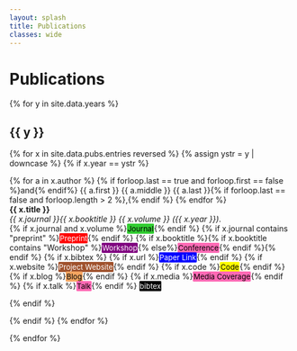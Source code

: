 ```yaml
---
layout: splash
title: Publications
classes: wide
---
```

<script type="text/javascript" src="toggle.js"> </script>

<style type="text/css" src="bibs.css">
a:link, a:visited, a:hover, a:active {text-decoration: none;}
.arxiv {
	font-size: small;
	background-color: red;
	color: white;
	border: 1px solid red;
	text-decoration: none;
	text-decoration-color: white;
	border-radius: 2px;
}
.openreview {
	font-size: small;
	background-color: red;
	color: white;
	border: 1px solid red;
	text-decoration: none;
	text-decoration-color: white;
	border-radius: 2px;
}
.pdf {
	font-size: small;
	background-color: blue;
	color: white;
	border: 1px solid blue;
	text-decoration: none;
	text-decoration-color: black;
	border-radius: 2px;
}
.link {
	font-size: small;
	background-color: blue;
	color: white;
	border: 1px solid blue;
	text-decoration: none;
	text-decoration-color: white;
	border-radius: 2px;
}
.journal {
	font-size: small;
	background-color: limegreen;
	color: black;
	border: 1px solid limegreen;
	text-decoration: none;
	text-decoration-color: white;
	border-radius: 2px;
}
.conference {
	font-size: small;
	background-color: hotpink;
	color: black;
	border: 1px solid hotpink;
	text-decoration: none;
	text-decoration-color: white;
	border-radius: 2px;
}
.workshop {
	font-size: small;
	background-color: purple;
	color: white;
	border: 1px solid purple;
	text-decoration: none;
	text-decoration-color: white;
	border-radius: 2px;
}
.website {
	font-size: small;
	background-color: sienna;
	color: white;
	border: 1px solid sienna;
	text-decoration: none;
	text-decoration-color: white;
	border-radius: 2px;
}
.code {
	font-size: small;
	background-color: yellow;
	color: black;
	border: 1px solid yellow;
	text-decoration: none;
	text-decoration-color: white;
	border-radius: 2px;
}
.talk {
	font-size: small;
	background-color: hotpink;
	color: black;
	border: 1px solid hotpink;
	text-decoration: none;
	text-decoration-color: white;
	border-radius: 2px;
}
.media {
	font-size: small;
	background-color: hotpink;
	color: black;
	border: 1px solid hotpink;
	text-decoration: none;
	text-decoration-color: white;
	border-radius: 2px;
}
.blog {
	font-size: small;
	background-color: sandybrown;
	color: black;
	border: 1px solid sandybrown;
	text-decoration: none;
	text-decoration-color: white;
	border-radius: 2px;
}
.bibbutton {
	font-size: small;
	background-color: black;
	color: white;
	border: 1px solid black;
	text-decoration: none;
	text-decoration-color: white;
	border-radius: 2px;
}
.bibtex {
	white-space: pre-wrap;
	font-size: small;
	font-family: Courier;
	background: #565656;
	border: 1px dotted black;
	width: 75%;
}	
</style>

# Publications

{% for y in site.data.years %}
## {{ y }}
<p>
{% for x in site.data.pubs.entries reversed %}
  {% assign ystr = y | downcase %}
  {% if x.year == ystr %}
	  <p>
	  	{% for a in x.author %}
	  		{% if forloop.last == true and forloop.first == false %}and{% endif%} {{ a.first }} {{ a.middle }} {{ a.last }}{% if forloop.last == false and forloop.length > 2 %},{% endif %}
	  	{% endfor %}<br>
	    <b>{{ x.title }}</b><br>
	    <em>{{ x.journal }}{{ x.booktitle }} 
	    {{ x.volume }} 
	    ({{ x.year }})</em>.<br>
	    {% if x.journal and x.volume %}<span class="journal">Journal</span>{% endif %}
	    {% if x.journal contains "preprint" %}<span class="arxiv">Preprint</span>{% endif %}
	    {% if x.booktitle %}{% if x.booktitle contains "Workshop" %}<span class="workshop">Workshop</span>{% else%}<span class="conference">Conference</span>{% endif %}{% endif %}
	    {% if x.bibtex %}
	    {% if x.url %}<a href="{{x.url}}"><span class="link">Paper Link</span></a>{% endif %}
	    {% if x.website %}<a href="{{x.website}}"><span class="website">Project Website</span></a>{% endif %}
	    {% if x.code %}<a href="{{x.code}}"><span class="code">Code</span></a>{% endif %}
	    {% if x.blog %}<a href="{{x.blog}}"><span class="blog">Blog</span></a>{% endif %}
	    {% if x.media %}<a href="{{x.media}}"><span class="media">Media Coverage</span></a>{% endif %}
	    {% if x.talk %}<a href="{{x.talk}}"><span class="talk">Talk</span></a>{% endif %}
	    <a onclick="toggleBibtex({{ x.id }});"><span class="bibbutton">bibtex</span></a><br>
	    <div class="bibtex" id="{{ x.id }}" style="display: none;">{{ x.bibtex }}</div>
	    {% endif %}
	  </p>
  {% endif %}
{% endfor %}
</p>
{% endfor %}

